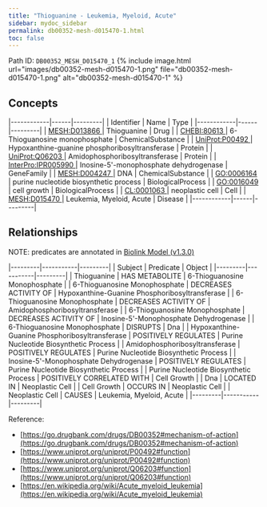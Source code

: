 ```yaml
---
title: "Thioguanine - Leukemia, Myeloid, Acute"
sidebar: mydoc_sidebar
permalink: db00352-mesh-d015470-1.html
toc: false 
---
```



Path ID: `DB00352_MESH_D015470_1`
{% include image.html url="images/db00352-mesh-d015470-1.png" file="db00352-mesh-d015470-1.png" alt="db00352-mesh-d015470-1" %}

## Concepts

|------------|------|---------|
| Identifier | Name | Type    |
|------------|------|---------|
| <a href="https://identifiers.org/MESH:D013866">MESH:D013866 </a> | Thioguanine | Drug |
| <a href="https://identifiers.org/CHEBI:80613">CHEBI:80613 </a> | 6-Thioguanosine monophosphate | ChemicalSubstance |
| <a href="https://identifiers.org/UniProt:P00492">UniProt:P00492 </a> | Hypoxanthine-guanine phosphoribosyltransferase | Protein |
| <a href="https://identifiers.org/UniProt:Q06203">UniProt:Q06203 </a> | Amidophosphoribosyltransferase | Protein |
| <a href="https://identifiers.org/InterPro:IPR005990">InterPro:IPR005990 </a> | Inosine-5'-monophosphate dehydrogenase | GeneFamily |
| <a href="https://identifiers.org/MESH:D004247">MESH:D004247 </a> | DNA | ChemicalSubstance |
| <a href="https://identifiers.org/GO:0006164">GO:0006164 </a> | purine nucleotide biosynthetic process | BiologicalProcess |
| <a href="https://identifiers.org/GO:0016049">GO:0016049 </a> | cell growth | BiologicalProcess |
| <a href="https://identifiers.org/CL:0001063">CL:0001063 </a> | neoplastic cell | Cell |
| <a href="https://identifiers.org/MESH:D015470">MESH:D015470 </a> | Leukemia, Myeloid, Acute | Disease |
|------------|------|---------|

## Relationships


NOTE: predicates are annotated in <a href="https://github.com/biolink/biolink-model/releases/tag/v1.3.0">Biolink Model (v1.3.0)</a>

|---------|-----------|---------|
| Subject | Predicate | Object  |
|---------|-----------|---------|
| Thioguanine | HAS METABOLITE | 6-Thioguanosine Monophosphate |
| 6-Thioguanosine Monophosphate | DECREASES ACTIVITY OF | Hypoxanthine-Guanine Phosphoribosyltransferase |
| 6-Thioguanosine Monophosphate | DECREASES ACTIVITY OF | Amidophosphoribosyltransferase |
| 6-Thioguanosine Monophosphate | DECREASES ACTIVITY OF | Inosine-5'-Monophosphate Dehydrogenase |
| 6-Thioguanosine Monophosphate | DISRUPTS | Dna |
| Hypoxanthine-Guanine Phosphoribosyltransferase | POSITIVELY REGULATES | Purine Nucleotide Biosynthetic Process |
| Amidophosphoribosyltransferase | POSITIVELY REGULATES | Purine Nucleotide Biosynthetic Process |
| Inosine-5'-Monophosphate Dehydrogenase | POSITIVELY REGULATES | Purine Nucleotide Biosynthetic Process |
| Purine Nucleotide Biosynthetic Process | POSITIVELY CORRELATED WITH | Cell Growth |
| Dna | LOCATED IN | Neoplastic Cell |
| Cell Growth | OCCURS IN | Neoplastic Cell |
| Neoplastic Cell | CAUSES | Leukemia, Myeloid, Acute |
|---------|-----------|---------|

Reference: 
  - [https://go.drugbank.com/drugs/DB00352#mechanism-of-action](https://go.drugbank.com/drugs/DB00352#mechanism-of-action)
  - [https://www.uniprot.org/uniprot/P00492#function](https://www.uniprot.org/uniprot/P00492#function)
  - [https://www.uniprot.org/uniprot/Q06203#function](https://www.uniprot.org/uniprot/Q06203#function)
  - [https://en.wikipedia.org/wiki/Acute_myeloid_leukemia](https://en.wikipedia.org/wiki/Acute_myeloid_leukemia)
